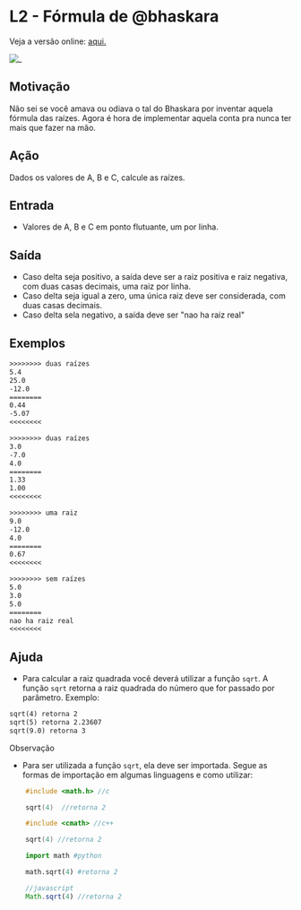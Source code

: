 # L2 - Fórmula de @bhaskara

Veja a versão online: [aqui.](https://github.com/qxcodefup/arcade/blob/master/base/bhaskara/Readme.md)

![_](https://raw.githubusercontent.com/qxcodefup/arcade/master/base/bhaskara/cover.jpg)

## Motivação

Não sei se você amava ou odiava o tal do Bhaskara por inventar aquela fórmula das raízes. Agora é hora de implementar aquela conta pra nunca ter mais que fazer na mão.

## Ação

Dados os valores de A, B e C, calcule as raízes.

## Entrada

- Valores de A, B e C em ponto flutuante, um por linha.

## Saída

- Caso delta seja positivo, a saída deve ser a raiz positiva e raiz negativa, com duas casas decimais, uma raiz por linha.
- Caso delta seja igual a zero, uma única raiz deve ser considerada, com duas casas decimais.
- Caso delta sela negativo, a saída deve ser "nao ha raiz real"

## Exemplos

``` txt
>>>>>>>> duas raízes
5.4
25.0
-12.0
========
0.44
-5.07
<<<<<<<<

>>>>>>>> duas raízes
3.0
-7.0
4.0
========
1.33
1.00
<<<<<<<<

>>>>>>>> uma raiz
9.0
-12.0
4.0
========
0.67
<<<<<<<<

>>>>>>>> sem raízes
5.0
3.0
5.0
========
nao ha raiz real
<<<<<<<<
```

## Ajuda

- Para calcular a raiz quadrada você deverá utilizar a função `sqrt`. A função `sqrt` retorna a raiz quadrada do número que for passado por parâmetro. Exemplo:
  
```txt
sqrt(4) retorna 2    
sqrt(5) retorna 2.23607    
sqrt(9.0) retorna 3    
```

Observação

- Para ser utilizada a função `sqrt`, ela deve ser importada. Segue as formas de importação em algumas linguagens e como utilizar:

``` c
    #include <math.h> //c

    sqrt(4)  //retorna 2
```

``` c++
    #include <cmath> //c++

    sqrt(4) //retorna 2 
```

``` python
    import math #python

    math.sqrt(4) #retorna 2 
```

``` javascript
    //javascript
    Math.sqrt(4) //retorna 2 
```
